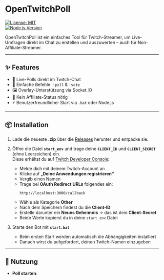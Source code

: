 # OpenTwitchPoll

[![License: MIT](https://img.shields.io/badge/License-MIT-blue.svg)](LICENSE)  
[![Node.js Version](https://img.shields.io/badge/Node.js-%3E=18-brightgreen)](https://nodejs.org/)

OpenTwitchPoll ist ein einfaches Tool für Twitch-Streamer, um Live-Umfragen direkt im Chat zu erstellen und auszuwerten – auch für Non-Affiliate-Streamer.

---

## ✨ Features

- 🎉 Live-Polls direkt im Twitch-Chat  
- 📝 Einfache Befehle: `!poll` & `!vote`  
- 🖼 Overlay-Unterstützung via Socket.IO  
- 🚫 Kein Affiliate-Status nötig  
- ⚡ Benutzerfreundlicher Start via `.bat` oder Node.js  

---

## 📦 Installation

1. Lade die neueste **.zip** über die [Releases](../../releases) herunter und entpacke sie.  

2. Öffne die Datei **`start_env`** und trage deine **`CLIENT_ID`** und **`CLIENT_SECRET`** (ohne Leerzeichen) ein.  
   Diese erhältst du auf [Twitch Developer Console](https://dev.twitch.tv/console):  
   - Melde dich mit deinem Twitch-Account an  
   - Klicke auf **„Deine Anwendungen registrieren“**  
   - Vergib einen Namen  
   - Trage bei **OAuth Redirect URLs** folgendes ein:  
     ```
     http://localhost:3000/callback
     ```  
   - Wähle als Kategorie **Other**  
   - Nach dem Speichern findest du die **Client-ID**  
   - Erstelle darunter ein **Neues Geheimnis** → das ist dein **Client-Secret**  
   - Beide Werte kopierst du in deine `start_env` Datei  

3. Starte den Bot mit **`start.bat`**  
   - Beim ersten Start werden automatisch die Abhängigkeiten installiert  
   - Danach wirst du aufgefordert, deinen Twitch-Namen einzugeben  

---

## 🚀 Nutzung

- **Poll starten:**
